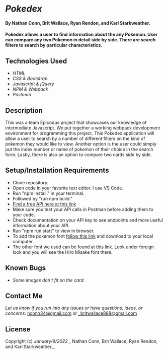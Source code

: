 # _Pokedex_

#### By **Nathan Conn, Brit Wallace, Ryan Rendon, and Karl Starkweather.**

#### Pokedex allows a user to find information about the any Pokemon. User can compare any two Pokemon in detail side by side. There are search filters to search by particular characteristics.


## Technologies Used

* _HTML_
* _CSS & Bootstrap_
* _Javascript & jQuery_
* _NPM & Webpack_
* _Postman_

## Description

This was a team Epicodus project that showcases our knowledge of intermediate Javascript. We put together a working webpack development environment for programming this project. This Pokedex application will allow a user to search by a number of different filters on the kind of pokemon they would like to view. Another option is the user could simply put the index number or name of pokemon of their choice in the search form. Lastly, there is also an option to compare two cards side by side. 

## Setup/Installation Requirements

* Clone repository.
* Open code in your favorite text editor. I use VS Code.
* Run "npm install." in your terminal.
* Followed by "run npm build."
* [Find a free API here at this link](https://pokeapi.co)
* Make sure you test your API calls in Postman before adding them to your code.
* Check documentation on your API key to see endpoints and more useful information about your API.
* Run "npm run start" to view in browser.
* To add the pokemon font [follow this link](https://fontmeme.com/pokemon-font/) and download to your local computer.
* The other font we used can be found at [this link](https://www.dafont.com/mtheme.php?id=2). Look under foreign look and you will see the Hiro Misake font there.

## Known Bugs

* _Some images don't fit on the card._

## Contact Me

_Let us know if you run into any issues or have questions, ideas, or concerns:_
 nconn34@gmail.com or _britwallace888@gmail.com

## License

Copyright (c) _January/9/2022_ _ Nathan Conn, Brit Wallace, Ryan Rendon, and Karl Starkweather._
